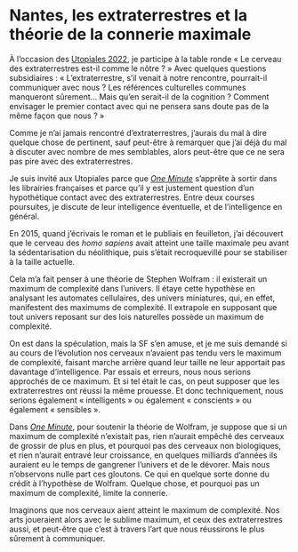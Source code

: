 # Nantes, les extraterrestres et la théorie de la connerie maximale

À l’occasion des [Utopiales 2022](https://www.utopiales.org/), je participe à la table ronde « Le cerveau des extraterrestres est-il comme le nôtre ? » Avec quelques questions subsidiaires : « L’extraterrestre, s’il venait à notre rencontre, pourrait-il communiquer avec nous ? Les références culturelles communes manqueront sûrement… Mais qu’en serait-il de la cognition ? Comment envisager le premier contact avec qui ne pensera sans doute pas de la même façon que nous ? »<span id="more-64441"></span>

Comme je n’ai jamais rencontré d’extraterrestres, j’aurais du mal à dire quelque chose de pertinent, sauf peut-être à remarquer que j’ai déjà du mal à discuter avec nombre de mes semblables, alors peut-être que ce ne sera pas pire avec des extraterrestres.

Je suis invité aux Utopiales parce que [*One Minute*](https://tcrouzet.com/une-minute/) s’apprête à sortir dans les librairies françaises et parce qu’il y est justement question d’un hypothétique contact avec des extraterrestres. Entre deux courses poursuites, je discute de leur intelligence éventuelle, et de l’intelligence en général.

En 2015, quand j’écrivais le roman et le publiais en feuilleton, j’ai découvert que le cerveau des *homo sapiens* avait atteint une taille maximale peu avant la sédentarisation du néolithique, puis s’était recroquevillé pour se stabiliser à la taille actuelle.

Cela m’a fait penser à une théorie de Stephen Wolfram : il existerait un maximum de complexité dans l’univers. Il étaye cette hypothèse en analysant les automates cellulaires, des univers miniatures, qui, en effet, manifestent des maximums de complexité. Il extrapole en supposant que tout univers reposant sur des lois naturelles possède un maximum de complexité.

On est dans la spéculation, mais la SF s’en amuse, et je me suis demandé si au cours de l’évolution nos cerveaux n’avaient pas tendu vers le maximum de complexité, faisant marche arrière quand leur taille ne leur apportait pas davantage d’intelligence. Par essais et erreurs, nous nous serions approchés de ce maximum. Et si tel était le cas, on peut supposer que les extraterrestres ont réussi la même prouesse. Et donc techniquement, nous serions également « intelligents » ou également « conscients » ou également « sensibles ».

Dans [*One Minute*](https://tcrouzet.com/une-minute/), pour soutenir la théorie de Wolfram, je suppose que si un maximum de complexité n’existait pas, rien n’aurait empêché des cerveaux de grossir de plus en plus, et pourquoi pas des cerveaux non biologiques, et rien n’aurait entravé leur croissance, en quelques milliards d’années ils auraient eu le temps de gangrener l’univers et de le dévorer. Mais nous n’observons nulle part ces gloutons. Ce qui en quelque sorte donne du crédit à l’hypothèse de Wolfram. Quelque chose, et pourquoi pas un maximum de complexité, limite la connerie.

Imaginons que nos cerveaux aient atteint le maximum de complexité. Nos arts joueraient alors avec le sublime maximum, et ceux des extraterrestres aussi, et peut-être que c’est à travers l’art que nous réussirons le plus sûrement à communiquer.